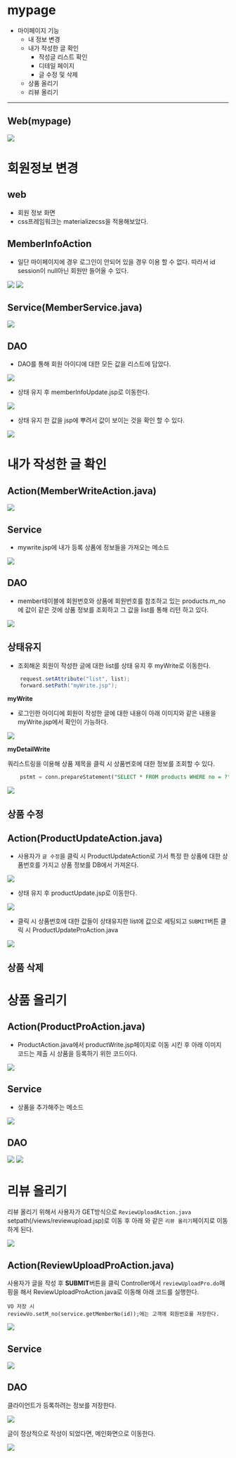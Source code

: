 # **mypage**

- 마이페이지 기능
    - 내 정보 변경
    - 내가 작성한 글 확인
        - 작성글 리스트 확인
        - 디테일 페이지
        - 글 수정 및 삭제
    - 상품 올리기
    - 리뷰 올리기

<hr>

## **Web(mypage)**
<img src ="https://user-images.githubusercontent.com/69107255/111992240-87672980-8b58-11eb-8ab3-1d05706ee6eb.png">

# **회원정보 변경**

## **web**

- 회원 정보 화면
- css프레임워크는 materializecss을 적용해보았다.

## **MemberInfoAction**

- 일단 마이페이지에 경우 로그인이 안되어 있을 경우 이용 할 수 없다. 따라서 id session이 null아닌 회원만 들어올 수 있다.

<img src ="https://user-images.githubusercontent.com/69107255/111992463-cd23f200-8b58-11eb-8d0a-83bf1506fb6a.png">

<img src ="https://user-images.githubusercontent.com/69107255/111995096-e4181380-8b5b-11eb-9ac1-05c02fb9b883.png">

## **Service(MemberService.java)**

<img src ="https://user-images.githubusercontent.com/69107255/111993290-c8ac0900-8b59-11eb-9a91-798b44540547.png">

## **DAO**

- DAO를 통해 회원 아이디에 대한 모든 값을 리스트에 담았다.

<img src="https://user-images.githubusercontent.com/69107255/111993459-001ab580-8b5a-11eb-858d-b62d4036dbb0.png">

- 상태 유지 후 memberInfoUpdate.jsp로 이동한다.

<img src="https://user-images.githubusercontent.com/69107255/111995096-e4181380-8b5b-11eb-9ac1-05c02fb9b883.png">


- 상태 유지 한 값을 jsp에 뿌려서 값이 보이는 것을 확인 할 수 있다.

<img src ="https://user-images.githubusercontent.com/69107255/111992135-6acaf180-8b58-11eb-9ce9-3c8f6f9500b8.png">


# **내가 작성한 글 확인**

## Action(MemberWriteAction.java)

<img src ="https://user-images.githubusercontent.com/69107255/112021950-2863dd80-8b75-11eb-9659-7b826f7f8a9e.png">

## **Service**
* mywrite.jsp에 내가 등록 상품에 정보들을 가져오는 메소드

<img src ="https://user-images.githubusercontent.com/69107255/112023252-6ca3ad80-8b76-11eb-91bb-f7e6eeca634c.png">


## **DAO**

- member테이블에 회원번호와 상품에 회원번호를 참조하고 있는 products.m_no에 값이 같은 것에 상품 정보를 조회하고 그 값을 list를 통해 리턴 하고 있다.


<img src="https://user-images.githubusercontent.com/69107255/112023501-aaa0d180-8b76-11eb-87b7-34fbfe3d5f6e.png">

## **상태유지**

* 조회해온 회원이 작성한 글에 대한 list를 상태 유지 후 myWrite로 이동한다.

```java
    request.setAttribute("list", list);
	forward.setPath("myWrite.jsp");
```

**myWrite**

- 로그인한 아이디에 회원이 작성한 글에 대한 내용이 아래 이미지와 같은 내용을 myWrite.jsp에서 확인이 가능하다.

<img src ="https://user-images.githubusercontent.com/69107255/111996930-db284180-8b5d-11eb-8acf-8ca3f179958c.png">

**myDetailWrite**

쿼리스트링을 이용해 상품 제목을 클릭 시 상품번호에 대한 정보를 조회할 수 있다.

```sql
	pstmt = conn.prepareStatement("SELECT * FROM products WHERE no = ?");
```
<img src ="https://user-images.githubusercontent.com/69107255/111998468-5d653580-8b5f-11eb-9675-eab78483071e.png">

## 상품 수정

## **Action(ProductUpdateAction.java)**

- 사용자가 `글 수정`을 클릭 시 ProductUpdateAction로 가서 특정 한 상품에 대한 상품번호를 가지고 상품 정보를 DB에서 가져온다.

<img src ="https://user-images.githubusercontent.com/69107255/112098858-d60ed500-8be5-11eb-8f5f-fd1fee006125.png">

- 상태 유지 후 productUpdate.jsp로 이동한다.

<img src ="https://user-images.githubusercontent.com/69107255/112098722-9c3dce80-8be5-11eb-9239-89ed546ffe4e.png">

- 클릭 시 상품번호에 대한 값들이 상태유지한 list에 값으로 세팅되고 `SUBMIT`버튼 클릭 시 ProductUpdateProAction.java

<img src ="https://user-images.githubusercontent.com/69107255/112097542-8d561c80-8be3-11eb-98f2-6783263e5646.png">


## 상품 삭제



# **상품 올리기**

## **Action(ProductProAction.java)**

- ProductAction.java에서 productWrite.jsp페이지로 이동 시킨 후 아래 이미지 코드는 제출 시 상품을 등록하기 위한 코드이다.

<img src ="https://user-images.githubusercontent.com/69107255/112086169-14e56080-8bcf-11eb-9987-c40ba5c5e7e8.png">

## **Service**

- 상품을 추가해주는 메소드

<img src ="https://user-images.githubusercontent.com/69107255/112087391-36dfe280-8bd1-11eb-9780-dcfa41ee2b08.png">

## **DAO**

<img src="https://user-images.githubusercontent.com/69107255/112087460-56770b00-8bd1-11eb-8ed1-2abf1489ebe2.png">

<img src= "https://user-images.githubusercontent.com/69107255/112024893-fb64fa00-8b77-11eb-82ee-c1aa2c48954a.png">

# **리뷰 올리기**

리뷰 올리기 위해서 사용자가 GET방식으로 `ReviewUploadAction.java` setpath(/views/reviewupload.jsp)로 이동 후 아래 와 같은 `리뷰 올리기`페이지로 이동하게 된다.

<img src ="https://user-images.githubusercontent.com/69107255/112089584-49f4b180-8bd5-11eb-8d95-193b490b59f2.png">


## Action(ReviewUploadProAction.java)

사용자가 글을 작성 후 **SUBMIT**버튼을 클릭 Controller에서 `reviewUploadPro.do`매핑을 해서 ReviewUploadProAction.java로 이동해 아래 코드를 실행한다.

    VO 저장 시 
	reviewVo.setM_no(service.getMemberNo(id));에는 고객에 회원번호를 저장한다.

<img src ="https://user-images.githubusercontent.com/69107255/112090950-cd170700-8bd7-11eb-91d2-d2b940cff7f3.png">

## **Service**

<img src ="https://user-images.githubusercontent.com/69107255/112091418-a86f5f00-8bd8-11eb-8ce9-dbc06720b942.png">


## **DAO**

클라이언트가 등록하려는 정보를 저장한다.

<img src ="https://user-images.githubusercontent.com/69107255/112093570-0140f680-8bdd-11eb-819d-34ea90c7c60a.png">


글이 정상적으로 작성이 되었다면, 메인화면으로 이동한다.

<img src ="https://user-images.githubusercontent.com/69107255/112093716-4ebd6380-8bdd-11eb-89e4-8ea0d7ed98a3.png">